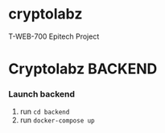 # cryptolabz
T-WEB-700 Epitech Project

# Cryptolabz BACKEND

### Launch backend
1.  run `cd backend`
2.  run `docker-compose up`
